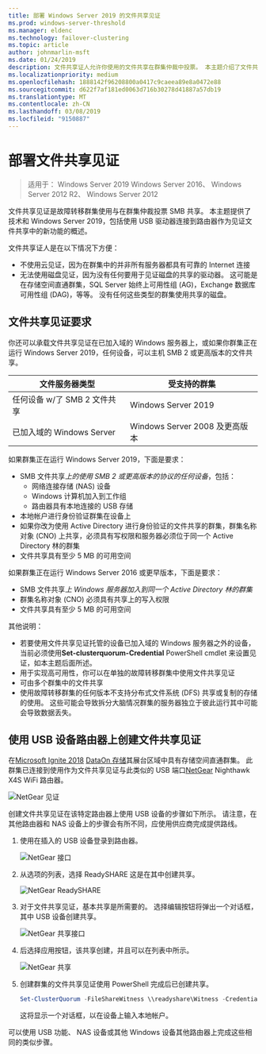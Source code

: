 ```yaml
---
title: 部署 Windows Server 2019 的文件共享见证
ms.prod: windows-server-threshold
ms.manager: eldenc
ms.technology: failover-clustering
ms.topic: article
author: johnmarlin-msft
ms.date: 01/24/2019
description: 文件共享证人允许你使用的文件共享在群集仲裁中投票。 本主题介绍了文件共享证人和新功能，包括使用 USB 驱动器连接到路由器作为文件共享见证。
ms.localizationpriority: medium
ms.openlocfilehash: 1888142f96208800a0417c9caeea89e8a0472e88
ms.sourcegitcommit: d622f7af181ed0063d716b30278d41887a57db19
ms.translationtype: MT
ms.contentlocale: zh-CN
ms.lasthandoff: 03/08/2019
ms.locfileid: "9150887"
---
```

# 部署文件共享见证

> 适用于： Windows Server 2019 Windows Server 2016、 Windows Server 2012 R2、 Windows Server 2012

文件共享见证是故障转移群集使用与在群集仲裁投票 SMB 共享。 本主题提供了技术和 Windows Server 2019，包括使用 USB 驱动器连接到路由器作为见证文件共享中的新功能的概述。

文件共享证人是在以下情况下方便：  

- 不使用云见证，因为在群集中的并非所有服务器都具有可靠的 Internet 连接
- 无法使用磁盘见证，因为没有任何要用于见证磁盘的共享的驱动器。 这可能是在存储空间直通群集，SQL Server 始终上可用性组 (AG)，Exchange 数据库可用性组 (DAG)，等等。 没有任何这些类型的群集使用共享的磁盘。

## 文件共享见证要求

你还可以承载文件共享见证在已加入域的 Windows 服务器上，或如果你群集正在运行 Windows Server 2019，任何设备，可以主机 SMB 2 或更高版本的文件共享。

|文件服务器类型                 | 受支持的群集 |
|---------------------------------|--------------------|
|任何设备 w/了 SMB 2 文件共享 | Windows Server 2019|
|已加入域的 Windows Server     | Windows Server 2008 及更高版本|

如果群集正在运行 Windows Server 2019，下面是要求：

- SMB 文件共享*上的使用 SMB 2 或更高版本的协议的任何设备*，包括：
    - 网络连接存储 (NAS) 设备
    - Windows 计算机加入到工作组
    - 路由器具有本地连接的 USB 存储
- 本地帐户进行身份验证群集在设备上
- 如果你改为使用 Active Directory 进行身份验证的文件共享的群集，群集名称对象 (CNO) 上共享，必须具有写权限和服务器必须位于同一个 Active Directory 林的群集
- 文件共享具有至少 5 MB 的可用空间

如果群集正在运行 Windows Server 2016 或更早版本，下面是要求：

- SMB 文件共享*上 Windows 服务器加入到同一个 Active Directory 林的群集*
- 群集名称对象 (CNO) 必须具有共享上的写入权限
- 文件共享具有至少 5 MB 的可用空间

其他说明：
- 若要使用文件共享见证托管的设备已加入域的 Windows 服务器之外的设备，当前必须使用**Set-clusterquorum-Credential** PowerShell cmdlet 来设置见证，如本主题后面所述。
- 用于实现高可用性，你可以在单独的故障转移群集中使用文件共享见证
- 可由多个群集中的文件共享
- 使用故障转移群集的任何版本不支持分布式文件系统 (DFS) 共享或复制的存储的使用。  这些可能会导致拆分大脑情况群集的服务器独立于彼此运行其中可能会导致数据丢失。

## 使用 USB 设备路由器上创建文件共享见证

在[Microsoft Ignite 2018](https://azure.microsoft.com/ignite/) [DataOn 存储](http://www.dataonstorage.com/)其展台区域中具有存储空间直通群集。  此群集已连接到使用作为文件共享见证与此类似的 USB 端口[NetGear](https://www.netgear.com) Nighthawk X4S WiFi 路由器。

![NetGear 见证](media\File-Share-Witness\FSW1.png)

创建文件共享见证在该特定路由器上使用 USB 设备的步骤如下所示。  请注意，在其他路由器和 NAS 设备上的步骤会有所不同，应使用供应商完成提供路线。


1. 使用在插入的 USB 设备登录到路由器。

   ![NetGear 接口](media\File-Share-Witness\FSW2.png)

2. 从选项的列表，选择 ReadySHARE 这是在其中创建共享。

   ![NetGear ReadySHARE](media\File-Share-Witness\FSW3.png)

3. 对于文件共享见证，基本共享是所需要的。  选择编辑按钮将弹出一个对话框，其中 USB 设备创建共享。

   ![NetGear 共享接口](media\File-Share-Witness\FSW4.png)

4. 后选择应用按钮，该共享创建，并且可以在列表中所示。

   ![NetGear 共享](media\File-Share-Witness\FSW5.png)

5. 创建群集的文件共享见证使用 PowerShell 完成后已创建共享。

   ```PowerShell
   Set-ClusterQuorum -FileShareWitness \\readyshare\Witness -Credential (Get-Credential)
   ```

   这将显示一个对话框，以在设备上输入本地帐户。

可以使用 USB 功能、 NAS 设备或其他 Windows 设备其他路由器上完成这些相同的类似步骤。
